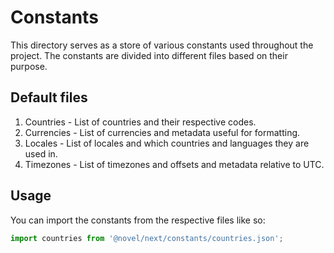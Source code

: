 # Constants

This directory serves as a store of various constants used throughout the
project. The constants are divided into different files based on their purpose.

## Default files

1. Countries - List of countries and their respective codes.
2. Currencies - List of currencies and metadata useful for formatting.
3. Locales - List of locales and which countries and languages they are used in.
4. Timezones - List of timezones and offsets and metadata relative to UTC.

## Usage

You can import the constants from the respective files like so:

```typescript
import countries from '@novel/next/constants/countries.json';
```
